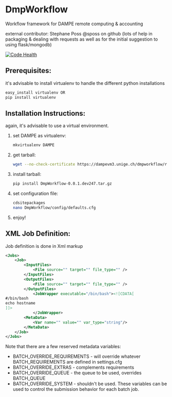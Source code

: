 # DmpWorkflow
Workflow framework for DAMPE remote computing &amp; accounting

external contributor: Stephane Poss @sposs on github (lots of help in packaging & dealing with requests as well as for the initial suggestion to using flask/mongodb)

[![Code Health](https://landscape.io/github/zimmerst/DmpWorkflow/master/landscape.svg?style=plastic)](https://landscape.io/github/zimmerst/DmpWorkflow/master)

Prerequisites: 
--------------
it's advisable to install virtualenv to handle the different python installations

```python
easy_install virtualenv OR
pip install virtualenv
```
Installation Instructions:
------------------------------
again, it's advisable to use a virtual environment.

1. 	set DAMPE as virtualenv:
	```bash
	mkvirtualenv DAMPE
	```

2.	get tarball:
	```bash
	wget --no-check-certificate https://dampevm3.unige.ch/dmpworkflow/releases/DmpWorkflow-0.0.1.dev247.tar.gz
	```

3.	install tarball:
	``` bash
	pip install DmpWorkflow-0.0.1.dev247.tar.gz
	```

4.	set configuration file:
	``` bash
	cdsitepackages
	nano DmpWorkflow/config/defaults.cfg
	```

5.	enjoy!

XML Job Definition:
-------------------
Job definition is done in Xml markup

```xml
<Jobs>
	<Job>
		<InputFiles>
			<File source="" target="" file_type="" />
		</InputFiles>
		<OutputFiles>
			<File source="" target="" file_type="" />
		</OutputFiles>
			<JobWrapper executable="/bin/bash"><![CDATA[
#/bin/bash
echo hostname
]]>		
			</JobWrapper>
		<MetaData>
			<Var name="" value="" var_type="string"/>
		</MetaData>
	</Job>
</Jobs>
```

Note that there are a few reserved metadata variables:
  * BATCH\_OVERRIDE\_REQUIREMENTS - will override whatever BATCH_REQUIREMENTS are defined in settings.cfg
  * BATCH\_OVERRIDE\_EXTRAS - complements requirements
  * BATCH\_OVERRIDE\_QUEUE - the queue to be used, overrides BATCH_QUEUE
  * BATCH\_OVERRIDE\_SYSTEM	- shouldn't be used.
These variables can be used to control the submission behavior for each batch job.